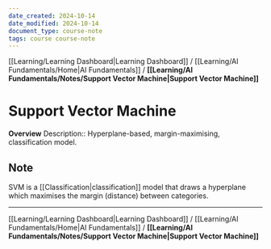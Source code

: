 ```yaml
---
date_created: 2024-10-14
date_modified: 2024-10-14
document_type: course-note
tags: course course-note
---
```

[[Learning/Learning Dashboard|Learning Dashboard]] / [[Learning/AI Fundamentals/Home|AI Fundamentals]] / **[[Learning/AI Fundamentals/Notes/Support Vector Machine|Support Vector Machine]]**
# Support Vector Machine
**Overview**
Description:: Hyperplane-based, margin-maximising, classification model.

## Note

SVM is a [[Classification|classification]] model that draws a hyperplane which maximises the margin (distance) between categories.

---
[[Learning/Learning Dashboard|Learning Dashboard]] / [[Learning/AI Fundamentals/Home|AI Fundamentals]] / **[[Learning/AI Fundamentals/Notes/Support Vector Machine|Support Vector Machine]]**
